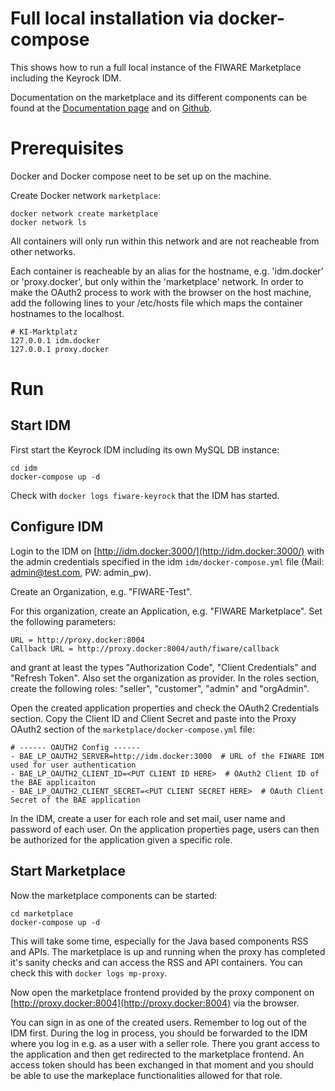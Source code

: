 # Full local installation via docker-compose

This shows how to run a full local instance of the FIWARE Marketplace including the Keyrock IDM.

Documentation on the marketplace and its different components can be found at the 
[Documentation page](https://business-api-ecosystem.readthedocs.io/en/latest/) and
on [Github](https://github.com/FIWARE-TMForum/Business-API-Ecosystem).

# Prerequisites

Docker and Docker compose neet to be set up on the machine.

Create Docker network `marketplace`:
```shell
docker network create marketplace
docker network ls
```
All containers will only run within this network and are not reacheable from other networks.

Each container is reacheable by an alias for the hostname, e.g. 'idm.docker' or 'proxy.docker',
but only within the 'marketplace' network. In order to make the OAuth2 process to work with the
browser on the host machine, add the following lines to your /etc/hosts file which maps the
container hostnames to the localhost.
```shell
# KI-Marktplatz
127.0.0.1 idm.docker
127.0.0.1 proxy.docker
```




# Run

## Start IDM
First start the Keyrock IDM including its own MySQL DB instance:
```shell
cd idm
docker-compose up -d
```
Check with `docker logs fiware-keyrock` that the IDM has started.

## Configure IDM
Login to the IDM on [http://idm.docker:3000/](http://idm.docker:3000/) with the admin credentials specified in the 
idm `idm/docker-compose.yml` file (Mail: admin@test.com, PW: admin_pw).

Create an Organization, e.g. "FIWARE-Test".

For this organization, create an Application, e.g. "FIWARE Marketplace".
Set the following parameters:
```shell
URL = http://proxy.docker:8004
Callback URL = http://proxy.docker:8004/auth/fiware/callback
```
and grant at least the types "Authorization Code", "Client Credentials" and "Refresh Token". Also set the
organization as provider. In the roles section, create the following roles: "seller", "customer", "admin"
and "orgAdmin".

Open the created application properties and check the OAuth2 Credentials section. Copy the Client ID
and Client Secret and paste into the Proxy OAuth2 section of the `marketplace/docker-compose.yml` file:
```shell
# ------ OAUTH2 Config ------
- BAE_LP_OAUTH2_SERVER=http://idm.docker:3000  # URL of the FIWARE IDM used for user authentication
- BAE_LP_OAUTH2_CLIENT_ID=<PUT CLIENT ID HERE>  # OAuth2 Client ID of the BAE applicaiton
- BAE_LP_OAUTH2_CLIENT_SECRET=<PUT CLIENT SECRET HERE>  # OAuth Client Secret of the BAE application
```

In the IDM, create a user for each role and set mail, user name and password of each user.
On the application properties page, users can then be authorized for the application given a specific role.



## Start Marketplace
Now the marketplace components can be started:
```shell
cd marketplace
docker-compose up -d
```
This will take some time, especially for the Java based components RSS and APIs. The marketplace is up
and running when the proxy has completed it's sanity checks and can access the RSS and API containers.
You can check this with `docker logs mp-proxy`.

Now open the marketplace frontend provided by the proxy component on
[http://proxy.docker:8004](http://proxy.docker:8004) via the browser.

You can sign in as one of the created users. Remember to log out of the IDM first. During the log in
process, you should be forwarded to the IDM where you log in e.g. as a user with a seller role. There
you grant access to the application and then get redirected to the marketplace frontend. An access token
should has been exchanged in that moment and you should be able to use the markeplace functionalities
allowed for that role.

